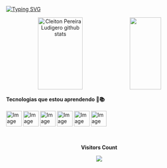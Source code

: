 [![Typing SVG](https://readme-typing-svg.herokuapp.com/?color=1B98E0&size=35&center=true&vCenter=true&width=1000&lines=Ola,+Meu+nome+é+Cleiton+Pereira+Ludigero;Mas+pode+me+chamar+de+Cleitão!;Tenho+30+anos;Resido+em+SP,+Brasil;Formado+em;Análise+e+Desenvolvimento+de+Sistemas;+Com+ênfase+em+desenvolvimento+mobile;+e+CyberSecurity!+:%29)](https://git.io/typing-svg)


<div align="center">  
  <img width="49%" height="195px" src="https://github-readme-stats.vercel.app/api?username=CleitonPereiraLudigero&show_icons=true&count_private=true&hide_border=true&title_color=1B98E0&icon_color=D98719&text_color=c9d1d9&bg_color=0d1117" alt="Cleiton Pereira Ludigero github stats" /> 
  <img width="41%" height="195px" src="https://github-readme-stats.vercel.app/api/top-langs/?username=CleitonPereiraLudigero&layout=compact&hide_border=true&title_color=1B98E0&text_color=00bfbf&bg_color=0d1117" />
</div>


<b>Tecnologias que estou aprendendo :thought_balloon::books:</b></br></br>
 <img src="https://cdn.jsdelivr.net/gh/devicons/devicon/icons/php/php-original.svg" alt="Image" height="42" width="42" /> 
 <img src="https://cdn.jsdelivr.net/gh/devicons/devicon/icons/mysql/mysql-original-wordmark.svg" alt="Image" height="42" width="42" />
 <img src="https://cdn.jsdelivr.net/gh/devicons/devicon/icons/html5/html5-original-wordmark.svg" alt="Image" height="42" width="42" />
 <img src="https://cdn.jsdelivr.net/gh/devicons/devicon/icons/vscode/vscode-original.svg" alt="Image" height="42" width="42" />
 <img src="https://cdn.jsdelivr.net/gh/devicons/devicon/icons/python/python-original.svg" alt="Image" height="42" width="42" />
 <img src="https://img.icons8.com/?size=48&id=7gdY5qNXaKC0&format=png" alt="Image" height="42" width="42" />
          

<div align="center">
<br><p align="centre"><b>Visitors Count</b></p>  
<p align="center"><img align="center" src="https://profile-counter.glitch.me/{CleitonPereiraLudigero}/count.svg" /></p> 
<br></div>   
          
          
          
